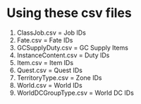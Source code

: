 # Using these csv files
1. ClassJob.csv = Job IDs
2. Fate.csv = Fate IDs
3. GCSupplyDuty.csv = GC Supply Items
4. InstanceContent.csv = Duty IDs
5. Item.csv = Item IDs
6. Quest.csv = Quest IDs
7. TerritoryType.csv = Zone IDs
8. World.csv = World IDs
9. WorldDCGroupType.csv = World DC IDs